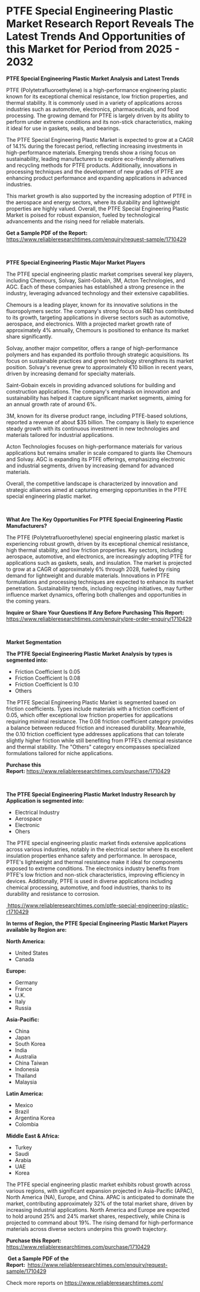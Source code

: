 <p><h1>PTFE Special Engineering Plastic Market Research Report Reveals The Latest Trends And Opportunities of this Market for Period from 2025 - 2032</h1></p><p><strong>PTFE Special Engineering Plastic Market Analysis and Latest Trends</strong></p>
<p><p>PTFE (Polytetrafluoroethylene) is a high-performance engineering plastic known for its exceptional chemical resistance, low friction properties, and thermal stability. It is commonly used in a variety of applications across industries such as automotive, electronics, pharmaceuticals, and food processing. The growing demand for PTFE is largely driven by its ability to perform under extreme conditions and its non-stick characteristics, making it ideal for use in gaskets, seals, and bearings.</p><p>The PTFE Special Engineering Plastic Market is expected to grow at a CAGR of 14.1% during the forecast period, reflecting increasing investments in high-performance materials. Emerging trends show a rising focus on sustainability, leading manufacturers to explore eco-friendly alternatives and recycling methods for PTFE products. Additionally, innovations in processing techniques and the development of new grades of PTFE are enhancing product performance and expanding applications in advanced industries.</p><p>This market growth is also supported by the increasing adoption of PTFE in the aerospace and energy sectors, where its durability and lightweight properties are highly valued. Overall, the PTFE Special Engineering Plastic Market is poised for robust expansion, fueled by technological advancements and the rising need for reliable materials.</p></p>
<p><strong>Get a Sample PDF of the Report:&nbsp;</strong> <a href="https://www.reliableresearchtimes.com/enquiry/request-sample/1710429?utm_campaign=1420&utm_medium=2&utm_source=Github&utm_content=ia&utm_term=10012025&utm_id=ptfe-special-engineering-plastic">https://www.reliableresearchtimes.com/enquiry/request-sample/1710429</a></p>
<p>&nbsp;</p>
<p><strong>PTFE Special Engineering Plastic Major Market Players</strong></p>
<p><p>The PTFE special engineering plastic market comprises several key players, including Chemours, Solvay, Saint-Gobain, 3M, Acton Technologies, and AGC. Each of these companies has established a strong presence in the industry, leveraging advanced technology and their extensive capabilities.</p><p>Chemours is a leading player, known for its innovative solutions in the fluoropolymers sector. The company's strong focus on R&D has contributed to its growth, targeting applications in diverse sectors such as automotive, aerospace, and electronics. With a projected market growth rate of approximately 4% annually, Chemours is positioned to enhance its market share significantly.</p><p>Solvay, another major competitor, offers a range of high-performance polymers and has expanded its portfolio through strategic acquisitions. Its focus on sustainable practices and green technology strengthens its market position. Solvay's revenue grew to approximately €10 billion in recent years, driven by increasing demand for specialty materials.</p><p>Saint-Gobain excels in providing advanced solutions for building and construction applications. The company's emphasis on innovation and sustainability has helped it capture significant market segments, aiming for an annual growth rate of around 6%.</p><p>3M, known for its diverse product range, including PTFE-based solutions, reported a revenue of about $35 billion. The company is likely to experience steady growth with its continuous investment in new technologies and materials tailored for industrial applications.</p><p>Acton Technologies focuses on high-performance materials for various applications but remains smaller in scale compared to giants like Chemours and Solvay. AGC is expanding its PTFE offerings, emphasizing electronic and industrial segments, driven by increasing demand for advanced materials.</p><p>Overall, the competitive landscape is characterized by innovation and strategic alliances aimed at capturing emerging opportunities in the PTFE special engineering plastic market.</p></p>
<p>&nbsp;</p>
<p><strong>What Are The Key Opportunities For PTFE Special Engineering Plastic Manufacturers?</strong></p>
<p><p>The PTFE (Polytetrafluoroethylene) special engineering plastic market is experiencing robust growth, driven by its exceptional chemical resistance, high thermal stability, and low friction properties. Key sectors, including aerospace, automotive, and electronics, are increasingly adopting PTFE for applications such as gaskets, seals, and insulation. The market is projected to grow at a CAGR of approximately 6% through 2028, fueled by rising demand for lightweight and durable materials. Innovations in PTFE formulations and processing techniques are expected to enhance its market penetration. Sustainability trends, including recycling initiatives, may further influence market dynamics, offering both challenges and opportunities in the coming years.</p></p>
<p><strong>Inquire or Share Your Questions If Any Before Purchasing This Report:</strong> <a href="https://www.reliableresearchtimes.com/enquiry/pre-order-enquiry/1710429?utm_campaign=1420&utm_medium=2&utm_source=Github&utm_content=ia&utm_term=10012025&utm_id=ptfe-special-engineering-plastic">https://www.reliableresearchtimes.com/enquiry/pre-order-enquiry/1710429</a></p>
<p>&nbsp;</p>
<p><strong>Market Segmentation</strong></p>
<p><strong>The PTFE Special Engineering Plastic Market Analysis by types is segmented into:</strong></p>
<p><ul><li>Friction Coefficient Is 0.05</li><li>Friction Coefficient Is 0.08</li><li>Friction Coefficient Is 0.10</li><li>Others</li></ul></p>
<p><p>The PTFE Special Engineering Plastic Market is segmented based on friction coefficients. Types include materials with a friction coefficient of 0.05, which offer exceptional low friction properties for applications requiring minimal resistance. The 0.08 friction coefficient category provides a balance between reduced friction and increased durability. Meanwhile, the 0.10 friction coefficient type addresses applications that can tolerate slightly higher friction while still benefiting from PTFE’s chemical resistance and thermal stability. The "Others" category encompasses specialized formulations tailored for niche applications.</p></p>
<p><strong>Purchase this Report:&nbsp;</strong><a href="https://www.reliableresearchtimes.com/purchase/1710429?utm_campaign=1420&utm_medium=2&utm_source=Github&utm_content=ia&utm_term=10012025&utm_id=ptfe-special-engineering-plastic">https://www.reliableresearchtimes.com/purchase/1710429</a></p>
<p>&nbsp;</p>
<p><strong>The PTFE Special Engineering Plastic Market Industry Research by Application is segmented into:</strong></p>
<p><ul><li>Electrical Industry</li><li>Aerospace</li><li>Electronic</li><li>Ohers</li></ul></p>
<p><p>The PTFE special engineering plastic market finds extensive applications across various industries, notably in the electrical sector where its excellent insulation properties enhance safety and performance. In aerospace, PTFE's lightweight and thermal resistance make it ideal for components exposed to extreme conditions. The electronics industry benefits from PTFE's low friction and non-stick characteristics, improving efficiency in devices. Additionally, PTFE is used in diverse applications including chemical processing, automotive, and food industries, thanks to its durability and resistance to corrosion.</p></p>
<p><a href="https://www.reliableresearchtimes.com/ptfe-special-engineering-plastic-r1710429?utm_campaign=1420&utm_medium=2&utm_source=Github&utm_content=ia&utm_term=10012025&utm_id=ptfe-special-engineering-plastic">&nbsp;https://www.reliableresearchtimes.com/ptfe-special-engineering-plastic-r1710429</a></p>
<p><strong>In terms of Region, the PTFE Special Engineering Plastic Market Players available by Region are:</strong></p>
<p>
    <p> <strong> North America: </strong>
        <ul>
            <li>United States</li>
            <li>Canada</li>
        </ul>
        </p> 
    <p> <strong> Europe: </strong>
        <ul>
            <li>Germany</li>
            <li>France</li>
            <li>U.K.</li>
            <li>Italy</li>
            <li>Russia</li>
        </ul>
        </p> 
    <p> <strong> Asia-Pacific: </strong>
        <ul>
            <li>China</li>
            <li>Japan</li>
            <li>South Korea</li>
            <li>India</li>
            <li>Australia</li>
            <li>China Taiwan</li>
            <li>Indonesia</li>
            <li>Thailand</li>
            <li>Malaysia</li>
        </ul>
        </p> 
    <p> <strong> Latin America: </strong>
        <ul>
            <li>Mexico</li>
            <li>Brazil</li>
            <li>Argentina Korea</li>
            <li>Colombia</li>
        </ul>
        </p> 
    <p> <strong> Middle East & Africa: </strong>
        <ul>
            <li>Turkey</li>
            <li>Saudi</li>
            <li>Arabia</li>
            <li>UAE</li>
            <li>Korea</li>
        </ul>
    </p>
    </p>
<p><p>The PTFE special engineering plastic market exhibits robust growth across various regions, with significant expansion projected in Asia-Pacific (APAC), North America (NA), Europe, and China. APAC is anticipated to dominate the market, contributing approximately 32% of the total market share, driven by increasing industrial applications. North America and Europe are expected to hold around 25% and 24% market shares, respectively, while China is projected to command about 19%. The rising demand for high-performance materials across diverse sectors underpins this growth trajectory.</p></p>
<p><strong>Purchase this Report: </strong><a href="https://www.reliableresearchtimes.com/purchase/1710429?utm_campaign=1420&utm_medium=2&utm_source=Github&utm_content=ia&utm_term=10012025&utm_id=ptfe-special-engineering-plastic">https://www.reliableresearchtimes.com/purchase/1710429</a></p>
<p>&nbsp;<strong>Get a Sample PDF of the Report:&nbsp;&nbsp;</strong><a href="https://www.reliableresearchtimes.com/enquiry/request-sample/1710429?utm_campaign=1420&utm_medium=2&utm_source=Github&utm_content=ia&utm_term=10012025&utm_id=ptfe-special-engineering-plastic">https://www.reliableresearchtimes.com/enquiry/request-sample/1710429</a></p>
<p><strong></strong></p>
<p>Check more reports on <a href="https://www.reliableresearchtimes.com/?utm_campaign=1420&utm_medium=2&utm_source=Github&utm_content=ia&utm_term=10012025&utm_id=ptfe-special-engineering-plastic">https://www.reliableresearchtimes.com/</a></p>